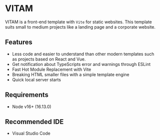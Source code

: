 # VITAM

VITAM is a front-end template with `Vite` for static websites.
This template suits small to medium projects like a landing page and a corporate website.

## Features

- Less code and easier to understand than other modern templates such as projects based on React and Vue.
- Get notification about TypeScripts error and warnings through ESLint
- Fast Hot Module Replacement with Vite
- Breaking HTML smaller files with a simple template engine
- Quick local server starts

## Requirements

- Node v16+ (16.13.0)

## Recommended IDE

- Visual Studio Code
